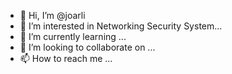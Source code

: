 - 👋 Hi, I’m @joarli
- 👀 I’m interested in Networking Security System...
- 🌱 I’m currently learning ...
- 💞️ I’m looking to collaborate on ...
- 📫 How to reach me ...

<!---
joarli/joarli is a ✨ special ✨ repository because its `README.md` (this file) appears on your GitHub profile.
You can click the Preview link to take a look at your changes.
--->
